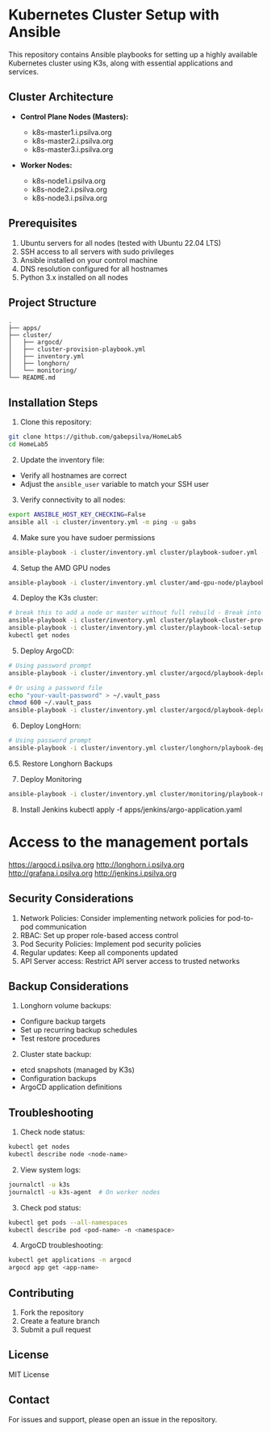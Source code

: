 # Kubernetes Cluster Setup with Ansible

This repository contains Ansible playbooks for setting up a highly available Kubernetes cluster using K3s, along with essential applications and services.

## Cluster Architecture

- **Control Plane Nodes (Masters):**
  - k8s-master1.i.psilva.org
  - k8s-master2.i.psilva.org
  - k8s-master3.i.psilva.org

- **Worker Nodes:**
  - k8s-node1.i.psilva.org
  - k8s-node2.i.psilva.org
  - k8s-node3.i.psilva.org

## Prerequisites

1. Ubuntu servers for all nodes (tested with Ubuntu 22.04 LTS)
2. SSH access to all servers with sudo privileges
3. Ansible installed on your control machine
4. DNS resolution configured for all hostnames
5. Python 3.x installed on all nodes

## Project Structure

```
.
├── apps/
├── cluster/
│   ├── argocd/
│   ├── cluster-provision-playbook.yml
│   ├── inventory.yml
│   ├── longhorn/
│   └── monitoring/
└── README.md
```


## Installation Steps

1. Clone this repository:
```bash
git clone https://github.com/gabepsilva/HomeLab5
cd HomeLab5
```

2. Update the inventory file:
- Verify all hostnames are correct
- Adjust the `ansible_user` variable to match your SSH user

3. Verify connectivity to all nodes:
```bash
export ANSIBLE_HOST_KEY_CHECKING=False
ansible all -i cluster/inventory.yml -m ping -u gabs
```

4. Make sure you have sudoer permissions
```bash
ansible-playbook -i cluster/inventory.yml cluster/playbook-sudoer.yml --ask-become-pass
```

4. Setup the AMD GPU nodes
```bash
ansible-playbook -i cluster/inventory.yml cluster/amd-gpu-node/playbook-ubuntu24.04-rocm-setup.yml
```



4. Deploy the K3s cluster:
```bash
# break this to add a node or master without full rebuild - Break into roles instead of large playbooks
ansible-playbook -i cluster/inventory.yml cluster/playbook-cluster-provision.yml
ansible-playbook -i cluster/inventory.yml cluster/playbook-local-setup.yml
kubectl get nodes
```

5. Deploy ArgoCD:
```bash
# Using password prompt
ansible-playbook -i cluster/inventory.yml cluster/argocd/playbook-deploy-argocd.yml --ask-vault-pass

# Or using a password file
echo "your-vault-password" > ~/.vault_pass
chmod 600 ~/.vault_pass
ansible-playbook -i cluster/inventory.yml cluster/argocd/playbook-deploy-argocd.yml --vault-password-file ~/.vault_pass
```
6. Deploy LongHorn:
```bash
# Using password prompt
ansible-playbook -i cluster/inventory.yml cluster/longhorn/playbook-deploy-longhorn.yml
```

6.5. Restore Longhorn Backups

7. Deploy Monitoring
```bash
ansible-playbook -i cluster/inventory.yml cluster/monitoring/playbook-monitoring-stack.yml --vault-password-file ~/.vault_pass
```

8. Install Jenkins
kubectl apply -f apps/jenkins/argo-application.yaml 



# Access to the management portals

https://argocd.i.psilva.org
http://longhorn.i.psilva.org
http://grafana.i.psilva.org
http://jenkins.i.psilva.org


## Security Considerations

1. Network Policies: Consider implementing network policies for pod-to-pod communication
2. RBAC: Set up proper role-based access control
3. Pod Security Policies: Implement pod security policies
4. Regular updates: Keep all components updated
5. API Server access: Restrict API server access to trusted networks

## Backup Considerations

1. Longhorn volume backups:
- Configure backup targets
- Set up recurring backup schedules
- Test restore procedures

2. Cluster state backup:
- etcd snapshots (managed by K3s)
- Configuration backups
- ArgoCD application definitions

## Troubleshooting

1. Check node status:
```bash
kubectl get nodes
kubectl describe node <node-name>
```

2. View system logs:
```bash
journalctl -u k3s
journalctl -u k3s-agent  # On worker nodes
```

3. Check pod status:
```bash
kubectl get pods --all-namespaces
kubectl describe pod <pod-name> -n <namespace>
```

4. ArgoCD troubleshooting:
```bash
kubectl get applications -n argocd
argocd app get <app-name>
```

## Contributing

1. Fork the repository
2. Create a feature branch
3. Submit a pull request

## License

MIT License

## Contact

For issues and support, please open an issue in the repository.